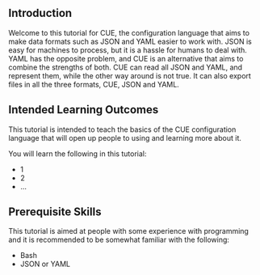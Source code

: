## Introduction

Welcome to this tutorial for CUE, the configuration language that aims to make data formats such as JSON and YAML easier to work with. JSON is easy for machines to process, but it is a hassle for humans to deal with. YAML has the opposite problem, and CUE is an alternative that aims to combine the strengths of both. CUE can read all JSON and YAML, and represent them, while the other way around is not true. It can also export files in all the three formats, CUE, JSON and YAML.


## Intended Learning Outcomes

This tutorial is intended to teach the basics of the CUE configuration language that will open up people to using and learning more about it.

You will learn the following in this tutorial:
- 1
- 2
- ...

## Prerequisite Skills

This tutorial is aimed at people with some experience with programming and it is recommended to be somewhat familiar with the following:
- Bash
- JSON or YAML
